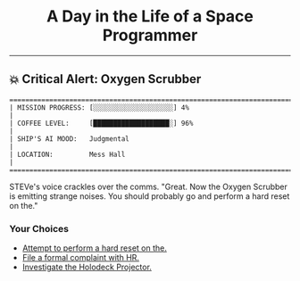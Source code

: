 <h1 align="center">A Day in the Life of a Space Programmer</h1>

---

<h2 id="node-43">💥 Critical Alert: Oxygen Scrubber</h2>

```
========================================================================
| MISSION PROGRESS: [░░░░░░░░░░░░░░░░░░░░] 4%                                  |
| COFFEE LEVEL:     [███████████████████░] 96%                                 |
| SHIP'S AI MOOD:   Judgmental                                                 |
| LOCATION:         Mess Hall                                                  |
========================================================================
```

STEVe's voice crackles over the comms. "Great. Now the Oxygen Scrubber is emitting strange noises. You should probably go and perform a hard reset on the."



### Your Choices

*   [Attempt to perform a hard reset on the.](./README-0044.md)
*   [File a formal complaint with HR.](./README-0045.md)
*   [Investigate the Holodeck Projector.](./README-0049.md)
